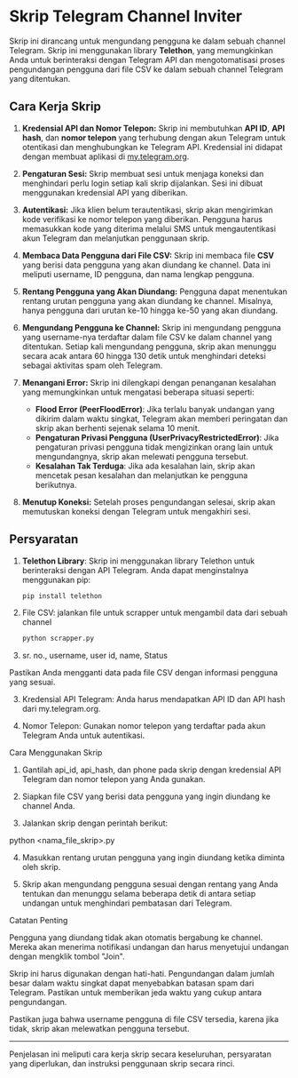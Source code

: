 
# Skrip Telegram Channel Inviter

Skrip ini dirancang untuk mengundang pengguna ke dalam sebuah channel Telegram. Skrip ini menggunakan library **Telethon**, yang memungkinkan Anda untuk berinteraksi dengan Telegram API dan mengotomatisasi proses pengundangan pengguna dari file CSV ke dalam sebuah channel Telegram yang ditentukan.

## Cara Kerja Skrip

1. **Kredensial API dan Nomor Telepon:**
   Skrip ini membutuhkan **API ID**, **API hash**, dan **nomor telepon** yang terhubung dengan akun Telegram untuk otentikasi dan menghubungkan ke Telegram API. Kredensial ini didapat dengan membuat aplikasi di [my.telegram.org](https://my.telegram.org).

2. **Pengaturan Sesi:**
   Skrip membuat sesi untuk menjaga koneksi dan menghindari perlu login setiap kali skrip dijalankan. Sesi ini dibuat menggunakan kredensial API yang diberikan.

3. **Autentikasi:**
   Jika klien belum terautentikasi, skrip akan mengirimkan kode verifikasi ke nomor telepon yang diberikan. Pengguna harus memasukkan kode yang diterima melalui SMS untuk mengautentikasi akun Telegram dan melanjutkan penggunaan skrip.

4. **Membaca Data Pengguna dari File CSV:**
   Skrip ini membaca file **CSV** yang berisi data pengguna yang akan diundang ke channel. Data ini meliputi username, ID pengguna, dan nama lengkap pengguna.

5. **Rentang Pengguna yang Akan Diundang:**
   Pengguna dapat menentukan rentang urutan pengguna yang akan diundang ke channel. Misalnya, hanya pengguna dari urutan ke-10 hingga ke-50 yang akan diundang.

6. **Mengundang Pengguna ke Channel:**
   Skrip ini mengundang pengguna yang username-nya terdaftar dalam file CSV ke dalam channel yang ditentukan. Setiap kali mengundang pengguna, skrip akan menunggu secara acak antara 60 hingga 130 detik untuk menghindari deteksi sebagai aktivitas spam oleh Telegram.

7. **Menangani Error:**
   Skrip ini dilengkapi dengan penanganan kesalahan yang memungkinkan untuk mengatasi beberapa situasi seperti:
   - **Flood Error (PeerFloodError)**: Jika terlalu banyak undangan yang dikirim dalam waktu singkat, Telegram akan memberi peringatan dan skrip akan berhenti sejenak selama 10 menit.
   - **Pengaturan Privasi Pengguna (UserPrivacyRestrictedError)**: Jika pengaturan privasi pengguna tidak mengizinkan orang lain untuk mengundangnya, skrip akan melewati pengguna tersebut.
   - **Kesalahan Tak Terduga**: Jika ada kesalahan lain, skrip akan mencetak pesan kesalahan dan melanjutkan ke pengguna berikutnya.

8. **Menutup Koneksi:**
   Setelah proses pengundangan selesai, skrip akan memutuskan koneksi dengan Telegram untuk mengakhiri sesi.

## Persyaratan

1. **Telethon Library**: Skrip ini menggunakan library Telethon untuk berinteraksi dengan API Telegram. Anda dapat menginstalnya menggunakan pip:
   ```bash
   pip install telethon

2. File CSV: jalankan file untuk scrapper untuk mengambil data dari sebuah channel
   ```bash
   python scrapper.py

   
3. sr. no., username, user id, name, Status

Pastikan Anda mengganti data pada file CSV dengan informasi pengguna yang sesuai.


3. Kredensial API Telegram: Anda harus mendapatkan API ID dan API hash dari my.telegram.org.


4. Nomor Telepon: Gunakan nomor telepon yang terdaftar pada akun Telegram Anda untuk autentikasi.



Cara Menggunakan Skrip

1. Gantilah api_id, api_hash, dan phone pada skrip dengan kredensial API Telegram dan nomor telepon yang Anda gunakan.


2. Siapkan file CSV yang berisi data pengguna yang ingin diundang ke channel Anda.


3. Jalankan skrip dengan perintah berikut:

python <nama_file_skrip>.py


4. Masukkan rentang urutan pengguna yang ingin diundang ketika diminta oleh skrip.


5. Skrip akan mengundang pengguna sesuai dengan rentang yang Anda tentukan dan menunggu selama beberapa detik di antara setiap undangan untuk menghindari pembatasan dari Telegram.



Catatan Penting

Pengguna yang diundang tidak akan otomatis bergabung ke channel. Mereka akan menerima notifikasi undangan dan harus menyetujui undangan dengan mengklik tombol "Join".

Skrip ini harus digunakan dengan hati-hati. Pengundangan dalam jumlah besar dalam waktu singkat dapat menyebabkan batasan spam dari Telegram. Pastikan untuk memberikan jeda waktu yang cukup antara pengundangan.

Pastikan juga bahwa username pengguna di file CSV tersedia, karena jika tidak, skrip akan melewatkan pengguna tersebut.


---

Penjelasan ini meliputi cara kerja skrip secara keseluruhan, persyaratan yang diperlukan, dan instruksi penggunaan skrip secara rinci.


